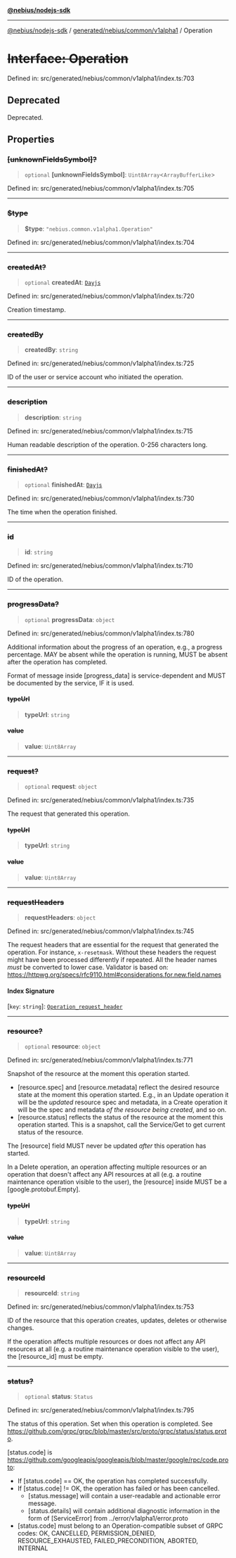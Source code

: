 [**@nebius/nodejs-sdk**](../../../../../README.md)

---

[@nebius/nodejs-sdk](../../../../../README.md) / [generated/nebius/common/v1alpha1](../README.md) / Operation

# ~~Interface: Operation~~

Defined in: src/generated/nebius/common/v1alpha1/index.ts:703

## Deprecated

Deprecated.

## Properties

### ~~\[unknownFieldsSymbol\]?~~

> `optional` **\[unknownFieldsSymbol\]**: `Uint8Array`\<`ArrayBufferLike`\>

Defined in: src/generated/nebius/common/v1alpha1/index.ts:705

---

### ~~$type~~

> **$type**: `"nebius.common.v1alpha1.Operation"`

Defined in: src/generated/nebius/common/v1alpha1/index.ts:704

---

### ~~createdAt?~~

> `optional` **createdAt**: [`Dayjs`](../../../../../runtime/protos/core/dayjs/classes/Dayjs.md)

Defined in: src/generated/nebius/common/v1alpha1/index.ts:720

Creation timestamp.

---

### ~~createdBy~~

> **createdBy**: `string`

Defined in: src/generated/nebius/common/v1alpha1/index.ts:725

ID of the user or service account who initiated the operation.

---

### ~~description~~

> **description**: `string`

Defined in: src/generated/nebius/common/v1alpha1/index.ts:715

Human readable description of the operation. 0-256 characters long.

---

### ~~finishedAt?~~

> `optional` **finishedAt**: [`Dayjs`](../../../../../runtime/protos/core/dayjs/classes/Dayjs.md)

Defined in: src/generated/nebius/common/v1alpha1/index.ts:730

The time when the operation finished.

---

### ~~id~~

> **id**: `string`

Defined in: src/generated/nebius/common/v1alpha1/index.ts:710

ID of the operation.

---

### ~~progressData?~~

> `optional` **progressData**: `object`

Defined in: src/generated/nebius/common/v1alpha1/index.ts:780

Additional information about the progress of an operation, e.g., a progress percentage.
MAY be absent while the operation is running, MUST be absent after the operation has completed.

Format of message inside [progress_data] is service-dependent and MUST be documented by the
service, IF it is used.

#### ~~typeUrl~~

> **typeUrl**: `string`

#### ~~value~~

> **value**: `Uint8Array`

---

### ~~request?~~

> `optional` **request**: `object`

Defined in: src/generated/nebius/common/v1alpha1/index.ts:735

The request that generated this operation.

#### ~~typeUrl~~

> **typeUrl**: `string`

#### ~~value~~

> **value**: `Uint8Array`

---

### ~~requestHeaders~~

> **requestHeaders**: `object`

Defined in: src/generated/nebius/common/v1alpha1/index.ts:745

The request headers that are essential for the request that generated the operation.
For instance, `x-resetmask`. Without these headers the request might have been processed
differently if repeated.
All the header names _must_ be converted to lower case.
Validator is based on:
https://httpwg.org/specs/rfc9110.html#considerations.for.new.field.names

#### Index Signature

\[`key`: `string`\]: [`Operation_request_header`](Operation_request_header.md)

---

### ~~resource?~~

> `optional` **resource**: `object`

Defined in: src/generated/nebius/common/v1alpha1/index.ts:771

Snapshot of the resource at the moment this operation started.

- [resource.spec] and [resource.metadata] reflect the desired resource state at the moment
  this operation started.
  E.g., in an Update operation it will be the _updated_ resource spec and metadata,
  in a Create operation it will be the spec and metadata _of the resource being created_,
  and so on.
- [resource.status] reflects the status of the resource at the moment this operation started.
  This is a snapshot, call the <Resource>Service/Get to get current status of the resource.

The [resource] field MUST never be updated _after_ this operation has started.

In a Delete operation, an operation affecting multiple resources or an operation that doesn't
affect any API resources at all (e.g. a routine maintenance operation visible to the user),
the [resource] inside MUST be a [google.protobuf.Empty].

#### ~~typeUrl~~

> **typeUrl**: `string`

#### ~~value~~

> **value**: `Uint8Array`

---

### ~~resourceId~~

> **resourceId**: `string`

Defined in: src/generated/nebius/common/v1alpha1/index.ts:753

ID of the resource that this operation creates, updates, deletes or otherwise changes.

If the operation affects multiple resources or does not affect any API resources at all
(e.g. a routine maintenance operation visible to the user), the [resource_id] must be empty.

---

### ~~status?~~

> `optional` **status**: `Status`

Defined in: src/generated/nebius/common/v1alpha1/index.ts:795

The status of this operation. Set when this operation is completed.
See https://github.com/grpc/grpc/blob/master/src/proto/grpc/status/status.proto.

[status.code] is https://github.com/googleapis/googleapis/blob/master/google/rpc/code.proto:

- If [status.code] == OK, the operation has completed successfully.
- If [status.code] != OK, the operation has failed or has been cancelled.
  - [status.message] will contain a user-readable and actionable error message.
  - [status.details] will contain additional diagnostic information in the form of
    [ServiceError] from ../error/v1alpha1/error.proto
- [status.code] must belong to an Operation-compatible subset of GRPC codes:
  OK, CANCELLED, PERMISSION_DENIED, RESOURCE_EXHAUSTED, FAILED_PRECONDITION, ABORTED, INTERNAL
